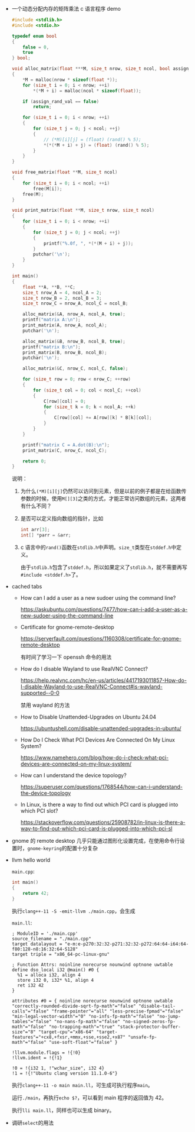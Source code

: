 * 一个动态分配内存的矩阵乘法 c 语言程序 demo

    ```c
    #include <stdlib.h>
    #include <stdio.h>

    typedef enum bool
    {
        false = 0,
        true
    } bool;

    void alloc_matrix(float ***M, size_t nrow, size_t ncol, bool assign_rand_val)
    {
        *M = malloc(nrow * sizeof(float *));
        for (size_t i = 0; i < nrow; ++i)
            *(*M + i) = malloc(ncol * sizeof(float));

        if (assign_rand_val == false)
            return;

        for (size_t i = 0; i < nrow; ++i)
        {
            for (size_t j = 0; j < ncol; ++j)
            {
                // (*M)[i][j] = (float) (rand() % 5);
                *(*(*M + i) + j) = (float) (rand() % 5);
            }
        }
    }

    void free_matrix(float **M, size_t ncol)
    {
        for (size_t i = 0; i < ncol; ++i)
            free(M[i]);
        free(M);
    }

    void print_matrix(float **M, size_t nrow, size_t ncol)
    {
        for (size_t i = 0; i < nrow; ++i)
        {
            for (size_t j = 0; j < ncol; ++j)
            {
                printf("%.0f, ", *(*(M + i) + j));
            }
            putchar('\n');
        }
    }

    int main()
    {
        float **A, **B, **C;
        size_t nrow_A = 4, ncol_A = 2;
        size_t nrow_B = 2, ncol_B = 3;
        size_t nrow_C = nrow_A, ncol_C = ncol_B;

        alloc_matrix(&A, nrow_A, ncol_A, true);
        printf("matrix A:\n");
        print_matrix(A, nrow_A, ncol_A);
        putchar('\n');

        alloc_matrix(&B, nrow_B, ncol_B, true);
        printf("matrix B:\n");
        print_matrix(B, nrow_B, ncol_B);
        putchar('\n');

        alloc_matrix(&C, nrow_C, ncol_C, false);

        for (size_t row = 0; row < nrow_C; ++row)
        {
            for (size_t col = 0; col < ncol_C; ++col)
            {
                C[row][col] = 0;
                for (size_t k = 0; k < ncol_A; ++k)
                {
                    C[row][col] += A[row][k] * B[k][col];
                }
            }
        }

        printf("matrix C = A.dot(B):\n");
        print_matrix(C, nrow_C, ncol_C);

        return 0;
    }
    ```

    说明：

    1. 为什么`(*M)[i][j]`仍然可以访问到元素，但是以前的例子都是在给函数传参数的时候，使用`M[][3]`之类的方式，才能正常访问数组的元素，这两者有什么不同？

    2. 是否可以定义指向数组的指针，比如

        ```c
        int arr[3];
        int[] *parr = &arr;
        ```

    3. c 语言中的`rand()`函数在`stdlib.h`中声明。`size_t`类型在`stddef.h`中定义。
    
        由于`stdlib.h`包含了`stddef.h`，所以如果定义了`stdlib.h`，就不需要再写`#include <stddef.h>`了。

* cached tabs

    * How can I add a user as a new sudoer using the command line?

        <https://askubuntu.com/questions/7477/how-can-i-add-a-user-as-a-new-sudoer-using-the-command-line>

    * Certificate for gnome-remote-desktop

        <https://serverfault.com/questions/1160308/certificate-for-gnome-remote-desktop>

        有时间了学习一下 openssh 命令的用法

    * How do I disable Wayland to use RealVNC Connect? 

        <https://help.realvnc.com/hc/en-us/articles/4417193011857-How-do-I-disable-Wayland-to-use-RealVNC-Connect#is-wayland-supported--0-0>

        禁用 wayland 的方法

    * How to Disable Unattended-Upgrades on Ubuntu 24.04

        <https://ubuntushell.com/disable-unattended-upgrades-in-ubuntu/>

    * How Do I Check What PCI Devices Are Connected On My Linux System?

        <https://www.namehero.com/blog/how-do-i-check-what-pci-devices-are-connected-on-my-linux-system/>

    * How can I understand the device topology?

        <https://superuser.com/questions/1768544/how-can-i-understand-the-device-topology>

    * In Linux, is there a way to find out which PCI card is plugged into which PCI slot?

        <https://stackoverflow.com/questions/25908782/in-linux-is-there-a-way-to-find-out-which-pci-card-is-plugged-into-which-pci-sl>

* gnome 的 remote desktop 几乎只能通过图形化设置完成，在使用命令行设置时，`gnome-keyring`的配置十分复杂

* llvm hello world

    `main.cpp`:

    ```cpp
    int main()
    {
        return 42;
    }
    ```

    执行`clang++-11 -S -emit-llvm ./main.cpp`，会生成

    `main.ll`:

    ```
    ; ModuleID = './main.cpp'
    source_filename = "./main.cpp"
    target datalayout = "e-m:e-p270:32:32-p271:32:32-p272:64:64-i64:64-f80:128-n8:16:32:64-S128"
    target triple = "x86_64-pc-linux-gnu"

    ; Function Attrs: noinline norecurse nounwind optnone uwtable
    define dso_local i32 @main() #0 {
      %1 = alloca i32, align 4
      store i32 0, i32* %1, align 4
      ret i32 42
    }

    attributes #0 = { noinline norecurse nounwind optnone uwtable "correctly-rounded-divide-sqrt-fp-math"="false" "disable-tail-calls"="false" "frame-pointer"="all" "less-precise-fpmad"="false" "min-legal-vector-width"="0" "no-infs-fp-math"="false" "no-jump-tables"="false" "no-nans-fp-math"="false" "no-signed-zeros-fp-math"="false" "no-trapping-math"="true" "stack-protector-buffer-size"="8" "target-cpu"="x86-64" "target-features"="+cx8,+fxsr,+mmx,+sse,+sse2,+x87" "unsafe-fp-math"="false" "use-soft-float"="false" }

    !llvm.module.flags = !{!0}
    !llvm.ident = !{!1}

    !0 = !{i32 1, !"wchar_size", i32 4}
    !1 = !{!"Ubuntu clang version 11.1.0-6"}

    ```

    执行`clang++-11 -o main main.ll`，可生成可执行程序`main`。

    运行`./main`，再执行`echo $?`，可以看到 main 程序的返回值为 42。

    执行`lli main.ll`，同样也可以生成 binary。

* 调研`select`的用法